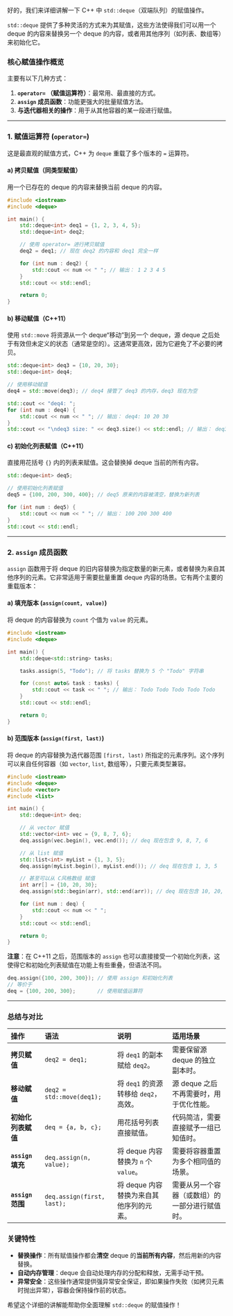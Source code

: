 好的，我们来详细讲解一下 C++ 中 `std::deque`（双端队列）的赋值操作。

`std::deque` 提供了多种灵活的方式来为其赋值，这些方法使得我们可以用一个 deque 的内容来替换另一个 deque 的内容，或者用其他序列（如列表、数组等）来初始化它。

### 核心赋值操作概览

主要有以下几种方式：

1.  **`operator=` （赋值运算符）**：最常用、最直接的方式。
2.  **`assign` 成员函数**：功能更强大的批量赋值方法。
3.  **与迭代器相关的操作**：用于从其他容器的某一段进行赋值。

---

### 1. 赋值运算符 (`operator=`)

这是最直观的赋值方式，C++ 为 `deque` 重载了多个版本的 `=` 运算符。

#### a) 拷贝赋值（同类型赋值）
用一个已存在的 deque 的内容来替换当前 deque 的内容。

```cpp
#include <iostream>
#include <deque>

int main() {
    std::deque<int> deq1 = {1, 2, 3, 4, 5};
    std::deque<int> deq2;

    // 使用 operator= 进行拷贝赋值
    deq2 = deq1; // 现在 deq2 的内容和 deq1 完全一样

    for (int num : deq2) {
        std::cout << num << " "; // 输出： 1 2 3 4 5
    }
    std::cout << std::endl;

    return 0;
}
```

#### b) 移动赋值（C++11）
使用 `std::move` 将资源从一个 deque“移动”到另一个 deque，源 deque 之后处于有效但未定义的状态（通常是空的）。这通常更高效，因为它避免了不必要的拷贝。

```cpp
std::deque<int> deq3 = {10, 20, 30};
std::deque<int> deq4;

// 使用移动赋值
deq4 = std::move(deq3); // deq4 接管了 deq3 的内存，deq3 现在为空

std::cout << "deq4: ";
for (int num : deq4) {
    std::cout << num << " "; // 输出： deq4: 10 20 30
}
std::cout << "\ndeq3 size: " << deq3.size() << std::endl; // 输出： deq3 size: 0
```

#### c) 初始化列表赋值（C++11）
直接用花括号 `{}` 内的列表来赋值。这会替换掉 deque 当前的所有内容。

```cpp
std::deque<int> deq5;

// 使用初始化列表赋值
deq5 = {100, 200, 300, 400}; // deq5 原来的内容被清空，替换为新列表

for (int num : deq5) {
    std::cout << num << " "; // 输出： 100 200 300 400
}
std::cout << std::endl;
```

---

### 2. `assign` 成员函数

`assign` 函数用于将 deque 的旧内容替换为指定数量的新元素，或者替换为来自其他序列的元素。它非常适用于需要批量重置 deque 内容的场景。它有两个主要的重载版本：

#### a) 填充版本 (`assign(count, value)`)
将 deque 的内容替换为 `count` 个值为 `value` 的元素。

```cpp
#include <iostream>
#include <deque>

int main() {
    std::deque<std::string> tasks;

    tasks.assign(5, "Todo"); // 将 tasks 替换为 5 个 "Todo" 字符串

    for (const auto& task : tasks) {
        std::cout << task << " "; // 输出： Todo Todo Todo Todo Todo
    }
    std::cout << std::endl;

    return 0;
}
```

#### b) 范围版本 (`assign(first, last)`)
将 deque 的内容替换为迭代器范围 `[first, last)` 所指定的元素序列。这个序列可以来自任何容器（如 `vector`, `list`, 数组等），只要元素类型兼容。

```cpp
#include <iostream>
#include <deque>
#include <vector>
#include <list>

int main() {
    std::deque<int> deq;

    // 从 vector 赋值
    std::vector<int> vec = {9, 8, 7, 6};
    deq.assign(vec.begin(), vec.end()); // deq 现在包含 9, 8, 7, 6

    // 从 list 赋值
    std::list<int> myList = {1, 3, 5};
    deq.assign(myList.begin(), myList.end()); // deq 现在包含 1, 3, 5

    // 甚至可以从 C风格数组 赋值
    int arr[] = {10, 20, 30};
    deq.assign(std::begin(arr), std::end(arr)); // deq 现在包含 10, 20, 30

    for (int num : deq) {
        std::cout << num << " ";
    }
    std::cout << std::endl;

    return 0;
}
```
**注意**：在 C++11 之后，范围版本的 `assign` 也可以直接接受一个初始化列表，这使得它和初始化列表赋值在功能上有些重叠，但语法不同。
```cpp
deq.assign({100, 200, 300}); // 使用 assign 和初始化列表
// 等价于
deq = {100, 200, 300};       // 使用赋值运算符
```

---

### 总结与对比

| 操作               | 语法                       | 说明                                    | 适用场景                                       |
| :----------------- | :------------------------- | :-------------------------------------- | :--------------------------------------------- |
| **拷贝赋值**       | `deq2 = deq1;`             | 将 `deq1` 的副本赋给 `deq2`。           | 需要保留源 deque 的独立副本时。                |
| **移动赋值**       | `deq2 = std::move(deq1);`  | 将 `deq1` 的资源转移给 `deq2`，高效。   | 源 deque 之后不再需要时，用于优化性能。        |
| **初始化列表赋值** | `deq = {a, b, c};`         | 用花括号列表直接赋值。                  | 代码简洁，需要直接赋予一组已知值时。           |
| **`assign` 填充**  | `deq.assign(n, value);`    | 将 deque 内容替换为 `n` 个 `value`。    | 需要将容器重置为多个相同值的场景。             |
| **`assign` 范围**  | `deq.assign(first, last);` | 将 deque 内容替换为来自其他序列的元素。 | 需要从另一个容器（或数组）的一部分进行赋值时。 |

### 关键特性

*   **替换操作**：所有赋值操作都会**清空** deque 的**当前所有内容**，然后用新的内容替换。
*   **自动内存管理**：deque 会自动处理内存的分配和释放，无需手动干预。
*   **异常安全**：这些操作通常提供强异常安全保证，即如果操作失败（如拷贝元素时抛出异常），容器会保持操作前的状态。

希望这个详细的讲解能帮助你全面理解 `std::deque` 的赋值操作！